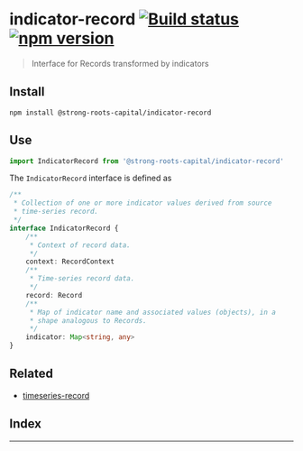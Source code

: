 
indicator-record [![Build status](https://travis-ci.org/strong-roots-capital/indicator-record.svg?branch=master)](https://travis-ci.org/strong-roots-capital/indicator-record) [![npm version](https://img.shields.io/npm/v/@strong-roots-capital/indicator-record.svg)](https://npmjs.org/package/@strong-roots-capital/indicator-record)
==========================================================================================================================================================================================================================================================================================================================================

> Interface for Records transformed by indicators

Install
-------

```shell
npm install @strong-roots-capital/indicator-record
```

Use
---

```typescript
import IndicatorRecord from '@strong-roots-capital/indicator-record'
```

The `IndicatorRecord` interface is defined as

```typescript
/**
 * Collection of one or more indicator values derived from source
 * time-series record.
 */
interface IndicatorRecord {
    /**
     * Context of record data.
     */
    context: RecordContext
    /**
     * Time-series record data.
     */
    record: Record
    /**
     * Map of indicator name and associated values (objects), in a
     * shape analogous to Records.
     */
    indicator: Map<string, any>
}
```

Related
-------

*   [timeseries-record](https://github.com/strong-roots-capital/timeseries-record)

## Index

---

